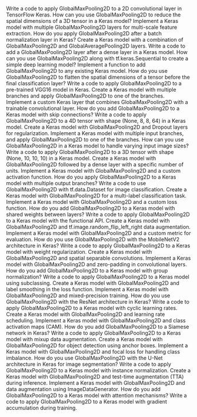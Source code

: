 Write a code to apply GlobalMaxPooling2D to a 2D convolutional layer in TensorFlow Keras.
How can you use GlobalMaxPooling2D to reduce the spatial dimensions of a 3D tensor in a Keras model?
Implement a Keras model with multiple GlobalMaxPooling2D layers for multi-scale feature extraction.
How do you apply GlobalMaxPooling2D after a batch normalization layer in Keras?
Create a Keras model with a combination of GlobalMaxPooling2D and GlobalAveragePooling2D layers.
Write a code to add a GlobalMaxPooling2D layer after a dense layer in a Keras model.
How can you use GlobalMaxPooling2D along with tf.keras.Sequential to create a simple deep learning model?
Implement a function to add GlobalMaxPooling2D to any existing Keras model.
How do you use GlobalMaxPooling2D to flatten the spatial dimensions of a tensor before the final classification layer?
Write a code to apply GlobalMaxPooling2D to a pre-trained VGG16 model in Keras.
Create a Keras model with multiple branches and apply GlobalMaxPooling2D to one of the branches.
Implement a custom Keras layer that combines GlobalMaxPooling2D with a trainable convolutional layer.
How do you add GlobalMaxPooling2D to a Keras model with skip connections?
Write a code to apply GlobalMaxPooling2D to a 4D tensor with shape (None, 8, 8, 64) in a Keras model.
Create a Keras model with GlobalMaxPooling2D and Dropout layers for regularization.
Implement a Keras model with multiple input branches, and apply GlobalMaxPooling2D to one of the branches.
How can you use GlobalMaxPooling2D in a Keras model to handle varying input image sizes?
Write a code to apply GlobalMaxPooling2D to a 3D tensor with shape (None, 10, 10, 10) in a Keras model.
Create a Keras model with GlobalMaxPooling2D followed by a dense layer with a specific number of units.
Implement a Keras model with GlobalMaxPooling2D and a custom activation function.
How do you apply GlobalMaxPooling2D to a Keras model with multiple output branches?
Write a code to use GlobalMaxPooling2D with tf.data.Dataset for image classification.
Create a Keras model with GlobalMaxPooling2D for a multi-label classification task.
Implement a Keras model with GlobalMaxPooling2D and a custom loss function.
How do you add GlobalMaxPooling2D to a Keras model with shared weights between layers?
Write a code to apply GlobalMaxPooling2D to a Keras model with the functional API.
Create a Keras model with GlobalMaxPooling2D and tf.image.random_flip_left_right data augmentation.
Implement a Keras model with GlobalMaxPooling2D and a custom metric for evaluation.
How do you use GlobalMaxPooling2D with the MobileNetV2 architecture in Keras?
Write a code to apply GlobalMaxPooling2D to a Keras model with weight regularization.
Create a Keras model with GlobalMaxPooling2D and spatial separable convolutions.
Implement a Keras model with GlobalMaxPooling2D and zero-padding in convolutional layers.
How do you add GlobalMaxPooling2D to a Keras model with group normalization?
Write a code to apply GlobalMaxPooling2D to a Keras model using subclassing.
Create a Keras model with GlobalMaxPooling2D and label smoothing in the loss function.
Implement a Keras model with GlobalMaxPooling2D and mixed-precision training.
How do you use GlobalMaxPooling2D with the ResNet architecture in Keras?
Write a code to apply GlobalMaxPooling2D to a Keras model with cyclic learning rates.
Create a Keras model with GlobalMaxPooling2D and learning rate scheduling.
Implement a Keras model with GlobalMaxPooling2D and class activation maps (CAM).
How do you add GlobalMaxPooling2D to a Siamese network in Keras?
Write a code to apply GlobalMaxPooling2D to a Keras model with mixup data augmentation.
Create a Keras model with GlobalMaxPooling2D for object detection using anchor boxes.
Implement a Keras model with GlobalMaxPooling2D and focal loss for handling class imbalance.
How do you use GlobalMaxPooling2D with the U-Net architecture in Keras for image segmentation?
Write a code to apply GlobalMaxPooling2D to a Keras model with instance normalization.
Create a Keras model with GlobalMaxPooling2D and test-time augmentation (TTA) during inference.
Implement a Keras model with GlobalMaxPooling2D and data augmentation using ImageDataGenerator.
How do you add GlobalMaxPooling2D to a Keras model with attention mechanisms?
Write a code to apply GlobalMaxPooling2D to a Keras model with gradient accumulation during training.